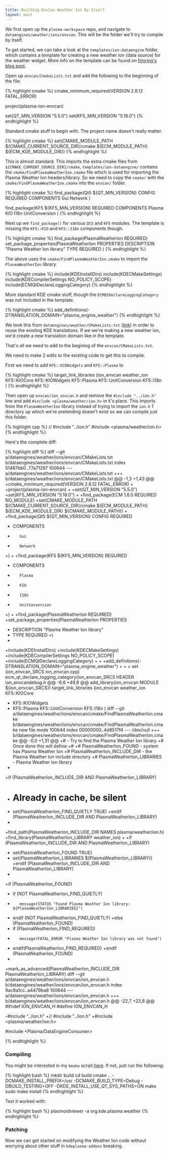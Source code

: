 ```yaml
---
title: Building EnvCan Weather Ion By Itself
layout: post
---
```


We first open up the `plasma-workspace` repo, and navigate to `dataengines/weather/ions/envcan`. This will be the folder we'll try to compile by itself.

To get started, we can take a look at the `templates/ion-dataengine` folder, which contains a template for creating a new weather ion (data source) for the weather widget. More info on the template can be found on [frinring's blog post](https://frinring.wordpress.com/2016/04/02/plasma-weather-widget-code-template-available-to-add-your-favorite-weather-data-provider/).

Open up `envcan/CmakeLists.txt` and add the following to the beginning of the file:

{% highlight cmake %}
cmake_minimum_required(VERSION 2.8.12 FATAL_ERROR)

project(plasma-ion-envcan)

set(QT_MIN_VERSION "5.5.0")
set(KF5_MIN_VERSION "5.18.0")
{% endhighlight %}

Standard cmake stuff to begin with. The project name doesn't really matter.

{% highlight cmake %}
set(CMAKE_MODULE_PATH ${CMAKE_CURRENT_SOURCE_DIR}/cmake ${ECM_MODULE_PATH} ${ECM_KDE_MODULE_DIR})
{% endhighlight %}

This is almost standard. This imports the extra cmake files from `${CMAKE_CURRENT_SOURCE_DIR}/cmake`, `templates/ion-dataengine/` contains the `cmake/FindPlasmaWeatherIon.cmake` file which is used for importing the Plasma Weather Ion headers/library. So we need to copy the `cmake/` with the `cmake/FindPlasmaWeatherIon.cmake` into the `envcan/` folder.

{% highlight cmake %}
find_package(Qt5 ${QT_MIN_VERSION} CONFIG REQUIRED
    COMPONENTS
        Gui
        Network
)

find_package(KF5 ${KF5_MIN_VERSION} REQUIRED
    COMPONENTS
        Plasma
        KIO
        I18n
        UnitConversion
)
{% endhighlight %}

Next up we `find_package()` for various `Qt5` and `KF5` modules. The template is missing the `KF5::KIO` and `KF5::I18n` components though.

{% highlight cmake %}
find_package(PlasmaWeatherIon REQUIRED)
set_package_properties(PlasmaWeatherIon PROPERTIES
    DESCRIPTION "Plasma Weather Ion library"
    TYPE REQUIRED
)
{% endhighlight %}

The above uses the `cmake/FindPlasmaWeatherIon.cmake` to import the `PlasmaWeatherIon` library.

{% highlight cmake %}
include(KDEInstallDirs)
include(KDECMakeSettings)
include(KDECompilerSettings NO_POLICY_SCOPE)
include(ECMQtDeclareLoggingCategory)
{% endhighlight %}

More standard KDE cmake stuff, though the `ECMQtDeclareLoggingCategory` was not included in the template.

{% highlight cmake %}
add_definitions(-DTRANSLATION_DOMAIN=\"plasma_engine_weather\")
{% endhighlight %}

We took this from `dataengines/weather/CMakeLists.txt` ([link](
https://github.com/KDE/plasma-workspace/blob/master/dataengines/weather/CMakeLists.txt#L1)) in order to reuse the existing KDE translations. If we we're making a new weather ion, we'd create a new translation domain like in the template.

That's all we need to add to the begining of the `envcan/CMakeLists.txt`.

We need to make 2 edits to the existing code to get this to compile.

First we need to add `KF5::KIOWidgets` and `KF5::Plasma` to 

{% highlight cmake %}
target_link_libraries (ion_envcan
    weather_ion
    KF5::KIOCore
    KF5::KIOWidgets
    KF5::Plasma
    KF5::UnitConversion
    KF5::I18n
)
{% endhighlight %}

Then open up `envcan/ion_envcan.h` and remove the `#include "../ion.h"` line and add `#include <plasma/weather/ion.h>` in it's place. This imports from the `PlasmaWeatherIon` library instead of trying to import the `ion.h` 1 directory up which we're pretending doesn't exist so we can compile just this folder.

{% highlight cpp %}
// #include "../ion.h"
#include <plasma/weather/ion.h>
{% endhighlight %}

Here's the complete diff:

{% highlight diff %}
diff --git a/dataengines/weather/ions/envcan/CMakeLists.txt b/dataengines/weather/ions/envcan/CMakeLists.txt
index 51487bb0..77a71297 100644
--- a/dataengines/weather/ions/envcan/CMakeLists.txt
+++ b/dataengines/weather/ions/envcan/CMakeLists.txt
@@ -1,3 +1,43 @@
+cmake_minimum_required(VERSION 2.8.12 FATAL_ERROR)
+
+project(plasma-ion-envcan)
+
+set(QT_MIN_VERSION "5.5.0")
+set(KF5_MIN_VERSION "5.18.0")
+
+find_package(ECM 1.8.0 REQUIRED NO_MODULE)
+set(CMAKE_MODULE_PATH ${CMAKE_CURRENT_SOURCE_DIR}/cmake ${ECM_MODULE_PATH} ${ECM_KDE_MODULE_DIR} ${CMAKE_MODULE_PATH})
+
+find_package(Qt5 ${QT_MIN_VERSION} CONFIG REQUIRED
+    COMPONENTS
+        Gui
+        Network
+)
+
+find_package(KF5 ${KF5_MIN_VERSION} REQUIRED
+    COMPONENTS
+        Plasma
+        KIO
+        I18n
+        UnitConversion
+)
+
+find_package(PlasmaWeatherIon REQUIRED)
+set_package_properties(PlasmaWeatherIon PROPERTIES
+    DESCRIPTION "Plasma Weather Ion library"
+    TYPE REQUIRED
+)
+
+include(KDEInstallDirs)
+include(KDECMakeSettings)
+include(KDECompilerSettings NO_POLICY_SCOPE)
+include(ECMQtDeclareLoggingCategory)
+
+
+add_definitions(-DTRANSLATION_DOMAIN=\"plasma_engine_weather\")
+
+
+
 set (ion_envcan_SRCS ion_envcan.cpp)
 ecm_qt_declare_logging_category(ion_envcan_SRCS
     HEADER ion_envcandebug.h
@@ -9,6 +49,8 @@ add_library(ion_envcan MODULE ${ion_envcan_SRCS})
 target_link_libraries (ion_envcan
     weather_ion
     KF5::KIOCore
+    KF5::KIOWidgets
+    KF5::Plasma
     KF5::UnitConversion
     KF5::I18n
 )
diff --git a/dataengines/weather/ions/envcan/cmake/FindPlasmaWeatherIon.cmake b/dataengines/weather/ions/envcan/cmake/FindPlasmaWeatherIon.cmake
new file mode 100644
index 00000000..4d8517f4
--- /dev/null
+++ b/dataengines/weather/ions/envcan/cmake/FindPlasmaWeatherIon.cmake
@@ -0,0 +1,31 @@
+# - Try to find the Plasma Weather Ion library
+# Once done this will define
+#
+#  PlasmaWeatherIon_FOUND - system has Plasma Weather Ion
+#  PlasmaWeatherIon_INCLUDE_DIR - the Plasma Weather Ion include directory
+#  PlasmaWeatherIon_LIBRARIES - Plasma Weather Ion library
+
+if (PlasmaWeatherIon_INCLUDE_DIR AND PlasmaWeatherIon_LIBRARY)
+    # Already in cache, be silent
+    set(PlasmaWeatherIon_FIND_QUIETLY TRUE)
+endif (PlasmaWeatherIon_INCLUDE_DIR AND PlasmaWeatherIon_LIBRARY)
+
+find_path(PlasmaWeatherIon_INCLUDE_DIR NAMES plasma/weather/ion.h)
+find_library(PlasmaWeatherIon_LIBRARY weather_ion)
+
+if (PlasmaWeatherIon_INCLUDE_DIR AND PlasmaWeatherIon_LIBRARY)
+    set(PlasmaWeatherIon_FOUND TRUE)
+    set(PlasmaWeatherIon_LIBRARIES ${PlasmaWeatherIon_LIBRARY})
+endif (PlasmaWeatherIon_INCLUDE_DIR AND PlasmaWeatherIon_LIBRARY)
+
+if (PlasmaWeatherIon_FOUND)
+    if (NOT PlasmaWeatherIon_FIND_QUIETLY)
+        message(STATUS "Found Plasma Weather Ion library: ${PlasmaWeatherIon_LIBRARIES}")
+    endif (NOT PlasmaWeatherIon_FIND_QUIETLY)
+else (PlasmaWeatherIon_FOUND)
+    if (PlasmaWeatherIon_FIND_REQUIRED)
+        message(FATAL_ERROR "Plasma Weather Ion library was not found")
+    endif(PlasmaWeatherIon_FIND_REQUIRED)
+endif (PlasmaWeatherIon_FOUND)
+
+mark_as_advanced(PlasmaWeatherIon_INCLUDE_DIR PlasmaWeatherIon_LIBRARY)
diff --git a/dataengines/weather/ions/envcan/ion_envcan.h b/dataengines/weather/ions/envcan/ion_envcan.h
index 9ac8a1cc..a4479ba8 100644
--- a/dataengines/weather/ions/envcan/ion_envcan.h
+++ b/dataengines/weather/ions/envcan/ion_envcan.h
@@ -22,7 +22,8 @@
 #ifndef ION_ENVCAN_H
 #define ION_ENVCAN_H
 
-#include "../ion.h"
+// #include "../ion.h"
+#include <plasma/weather/ion.h>
 
 #include <Plasma/DataEngineConsumer>
 
{% endhighlight %}


### Compiling


You might be interested in my `kmake` script [here](https://gist.github.com/Zren/3f859c267ac1148aaedcf54a9bacb00f). If not, just run the following:

{% highlight bash %}
mkdir build
cd build
cmake .. -DCMAKE_INSTALL_PREFIX=/usr -DCMAKE_BUILD_TYPE=Debug -DBUILD_TESTING=OFF -DKDE_INSTALL_USE_QT_SYS_PATHS=ON
make
sudo make install
{% endhighlight %}

Test it worked with:

{% highlight bash %}
plasmoidviewer -a org.kde.plasma.weather
{% endhighlight %}

### Patching

Now we can get started on modifying the Weather Ion code without worrying about other stuff in `kdeplasma-addons` breaking.

